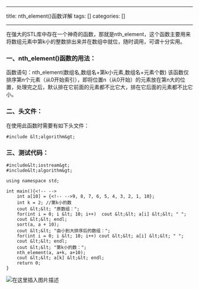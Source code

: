 
--- 
title:  nth_element()函数详解 
tags: []
categories: [] 

---
>  
 在强大的STL库中存在一个神奇的函数，那就是nth_element，这个函数主要用来将数组元素中第k小的整数排出来并在数组中就位，随时调用，可谓十分实用。 


### 一、nth_element()函数的用法：

函数语句：nth_element(数组名,数组名+第k小元素,数组名+元素个数) 该函数仅排序第n个元素（从0开始索引），即将位置n（从0开始）的元素放在第n大的位置，处理完之后，默认排在它前面的元素都不比它大，排在它后面的元素都不比它小。

### 二、头文件：

在使用此函数时需要有如下头文件：

```
#include &lt;algorithm&gt;

```

### 三、测试代码：

```
#include&lt;iostream&gt;
#include&lt;algorithm&gt;

using namespace std;

int main(){<!-- -->
	int a[10] = {<!-- -->9, 8, 7, 6, 5, 4, 3, 2, 1, 10};
	int k = 2; //第k小的数
	cout &lt;&lt; "原数组：";
	for(int i = 0; i &lt; 10; i++)	cout &lt;&lt; a[i] &lt;&lt; " ";
	cout &lt;&lt; endl;
	sort(a, a + 10); 
	cout &lt;&lt; "由小到大排序后的数组：";
	for(int i = 0; i &lt; 10; i++) cout &lt;&lt; a[i] &lt;&lt; " ";
	cout &lt;&lt; endl;
	cout &lt;&lt; "第k小的数：";
	nth_element(a, a+k, a+10);
	cout &lt;&lt; a[k] &lt;&lt; endl;
	return 0; 
} 

```

<img src="https://img-blog.csdnimg.cn/2020111218413940.png?x-oss-process=image/watermark,type_ZmFuZ3poZW5naGVpdGk,shadow_10,text_aHR0cHM6Ly9ibG9nLmNzZG4ubmV0L3FxXzQ3NzMzMzYx,size_16,color_FFFFFF,t_70#pic_center" alt="在这里插入图片描述">
